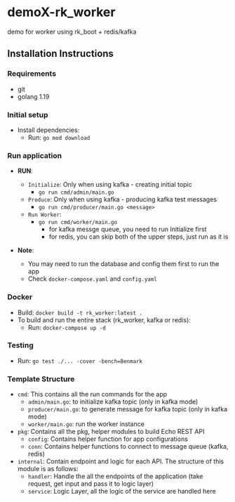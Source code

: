 # demoX-rk_worker
demo for worker using rk_boot + redis/kafka

## Installation Instructions

### Requirements
- git
- golang 1.19

### Initial setup
- Install dependencies:
    - Run: `go mod download`

### Run application

- **RUN**:
  - `Initialize`: Only when using kafka - creating initial topic
    - `go run cmd/admin/main.go`
  - `Produce`: Only when using kafka - producing kafka test messages
    - `go run cmd/producer/main.go <message>`
  - `Run Worker`:
    - `go run cmd/worker/main.go`
      - for kafka messge queue, you need to run Initialize first
      - for redis, you can skip both of the upper steps, just run as it is

- **Note**:
    - You may need to run the database and config them first to run the app
    - Check `docker-compose.yaml` and `config.yaml`

### Docker

- Build: `docker build -t rk_worker:latest .`
- To build and run the entire stack (rk_worker, kafka or redis):
    - Run: `docker-compose up -d`

### Testing

- Run: `go test ./... -cover -bench=Benmark`

### Template Structure

- `cmd`: This contains all the run commands for the app
    - `admin/main.go`: to initialize kafka topic (only in kafka mode)
    - `producer/main.go`: to generate message for kafka topic (only in kafka mode)
    -  `worker/main.go`: run the worker instance
- `pkg`: Contains all the pkg, helper modules to build Echo REST API
    - `config`: Contains helper function for app configurations
    - `conn`: Contains helper functions to connect to message queue (kafka, redis)
- `internal`: Contain endpoint and logic for each API. The structure of this module is as follows:
    - `handler`: Handle the all the endpoints of the application (take request, get input and pass it to logic layer)
    - `service`: Logic Layer, all the logic of the service are handled here

